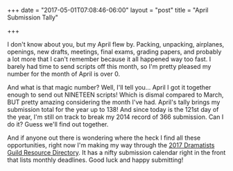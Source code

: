 +++
date = "2017-05-01T07:08:46-06:00"
layout = "post"
title = "April Submission Tally"

+++

I don't know about you, but my April flew by. Packing, unpacking, airplanes, openings, new drafts, meetings, final exams, grading papers, and probably a lot more that I can't remember because it all happened way too fast. I barely had time to send scripts off this month, so I'm pretty pleased my number for the month of April is over 0. 

And what is that magic number? Well, I'll tell you... April I got it together enough to send out NINETEEN scripts! Which is dismal compared to March, BUT pretty amazing considering the month I've had. April's tally brings my submission total for the year up to 138! And since today is the 121st day of the year, I'm still on track to break my 2014 record of 366 submission. Can I do it? Guess we'll find out together.

And if anyone out there is wondering where the heck I find all these opportunities, right now I'm making my way through the [2017 Dramatists Guild Resource Directory](http://www.lulu.com/shop/dramatists-guild/2017-dramatists-guild-resource-directory/paperback/product-23132779.html). It has a nifty submission calendar right in the front that lists monthly deadlines. Good luck and happy submitting! 
